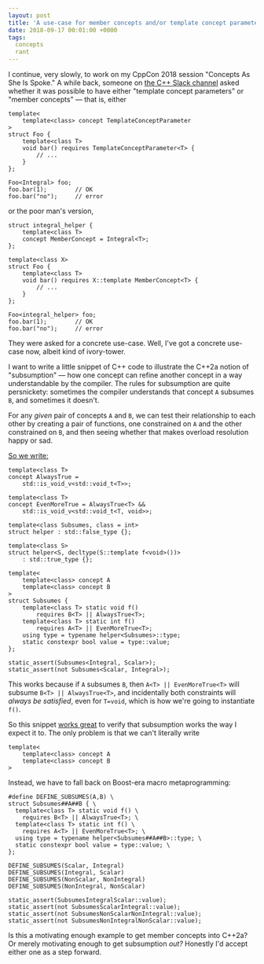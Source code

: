 ```yaml
---
layout: post
title: 'A use-case for member concepts and/or template concept parameters'
date: 2018-09-17 00:01:00 +0000
tags:
  concepts
  rant
---
```


I continue, very slowly, to work on my CppCon 2018 session "Concepts As She Is Spoke."
A while back, someone on [the C++ Slack channel](http://cpplang-inviter.cppalliance.org)
asked whether it was possible to have either "template concept parameters" or
"member concepts" — that is, either

    template<
        template<class> concept TemplateConceptParameter
    >
    struct Foo {
        template<class T>
        void bar() requires TemplateConceptParameter<T> {
            // ...
        }
    };

    Foo<Integral> foo;
    foo.bar(1);        // OK
    foo.bar("no");     // error

or the poor man's version,

    struct integral_helper {
        template<class T>
        concept MemberConcept = Integral<T>;
    };

    template<class X>
    struct Foo {
        template<class T>
        void bar() requires X::template MemberConcept<T> {
            // ...
        }
    };

    Foo<integral_helper> foo;
    foo.bar(1);        // OK
    foo.bar("no");     // error

They were asked for a concrete use-case. Well, I've got a concrete use-case now,
albeit kind of ivory-tower.

I want to write a little snippet of C++ code to illustrate the C++2a notion of "subsumption" —
how one concept can refine another concept in a way understandable by the compiler.
The rules for subsumption are quite persnickety: sometimes the compiler understands
that concept `A` subsumes `B`, and sometimes it doesn't.

For any *given* pair of concepts `A` and `B`, we can test their relationship to each
other by creating a pair of functions, one constrained on `A` and the other constrained
on `B`, and then seeing whether that makes overload resolution happy or sad.

[So we write:](https://godbolt.org/z/wgHfIh)

    template<class T>
    concept AlwaysTrue =
        std::is_void_v<std::void_t<T>>;

    template<class T>
    concept EvenMoreTrue = AlwaysTrue<T> &&
        std::is_void_v<std::void_t<T, void>>;

    template<class Subsumes, class = int>
    struct helper : std::false_type {};

    template<class S>
    struct helper<S, decltype(S::template f<void>())>
        : std::true_type {};

    template<
        template<class> concept A
        template<class> concept B
    >
    struct Subsumes {
        template<class T> static void f()
            requires B<T> || AlwaysTrue<T>;
        template<class T> static int f()
            requires A<T> || EvenMoreTrue<T>;
        using type = typename helper<Subsumes>::type;
        static constexpr bool value = type::value;
    };

    static_assert(Subsumes<Integral, Scalar>);
    static_assert(not Subsumes<Scalar, Integral>);

This works because if `A` subsumes `B`, then `A<T> || EvenMoreTrue<T>` will subsume `B<T> || AlwaysTrue<T>`,
and incidentally both constraints will *always be satisfied*, even for `T=void`, which is how we're going
to instantiate `f()`.

So this snippet [works great](https://godbolt.org/z/wgHfIh) to verify that subsumption works the way I expect it to.
The only problem is that we can't literally write

    template<
        template<class> concept A
        template<class> concept B
    >

Instead, we have to fall back on Boost-era macro metaprogramming:

    #define DEFINE_SUBSUMES(A,B) \
    struct Subsumes##A##B { \
      template<class T> static void f() \
        requires B<T> || AlwaysTrue<T>; \
      template<class T> static int f() \
        requires A<T> || EvenMoreTrue<T>; \
      using type = typename helper<Subsumes##A##B>::type; \
      static constexpr bool value = type::value; \
    };

    DEFINE_SUBSUMES(Scalar, Integral)
    DEFINE_SUBSUMES(Integral, Scalar)
    DEFINE_SUBSUMES(NonScalar, NonIntegral)
    DEFINE_SUBSUMES(NonIntegral, NonScalar)

    static_assert(SubsumesIntegralScalar::value);
    static_assert(not SubsumesScalarIntegral::value);
    static_assert(not SubsumesNonScalarNonIntegral::value);
    static_assert(not SubsumesNonIntegralNonScalar::value);

Is this a motivating enough example to get member concepts into C++2a?
Or merely motivating enough to get subsumption *out?*
Honestly I'd accept either one as a step forward.
